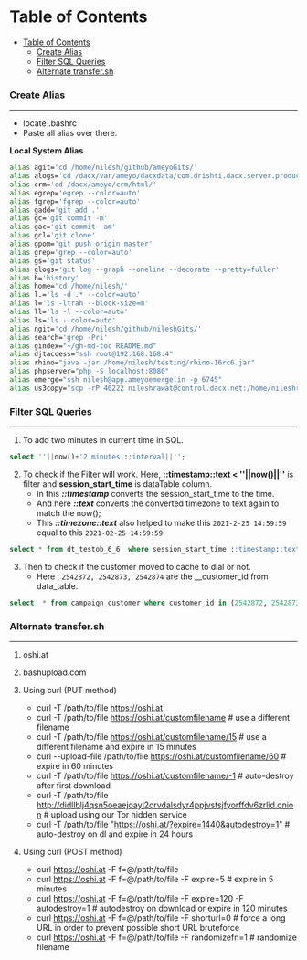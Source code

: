 # Table of Contents

- [Table of Contents](#table-of-contents)   
   * [<ins>Create Alias</ins></ins>](#create-alias)  
   * [<ins>Filter SQL Queries</ins></ins>](#filter-sql-queries)  
   * [<ins>Alternate transfer.sh</ins></ins>](#alternate-transfersh)  


### Create Alias
---
 - locate .bashrc   
 - Paste all alias over there.    

 <b>Local System Alias</b>
```bash
alias agit='cd /home/nilesh/github/ameyoGits/'
alias alogs='cd /dacx/var/ameyo/dacxdata/com.drishti.dacx.server.product/logs/'
alias crm='cd /dacx/ameyo/crm/html/'
alias egrep='egrep --color=auto'
alias fgrep='fgrep --color=auto'
alias gadd='git add .'
alias gc='git commit -m'
alias gac='git commit -am'
alias gcl='git clone'
alias gpom='git push origin master'
alias grep='grep --color=auto'
alias gs='git status'
alias glogs='git log --graph --oneline --decorate --pretty=fuller'
alias h='history'
alias home='cd /home/nilesh/'
alias l.='ls -d .* --color=auto'
alias l='ls -ltrah --block-size=m'
alias ll='ls -l --color=auto'
alias ls='ls --color=auto'
alias ngit='cd /home/nilesh/github/nileshGits/'
alias search='grep -Pri'
alias gindex="~/gh-md-toc README.md"
alias djtaccess="ssh root@192.168.168.4"
alias rhino="java -jar /home/nilesh/testing/rhino-16rc6.jar"
alias phpserver="php -S localhost:8080"
alias emerge="ssh nilesh@app.ameyoemerge.in -p 6745"
alias us3copy="scp -rP 40222 nileshrawat@control.dacx.net:/home/nileshrawat/* ."
```

### Filter SQL Queries
---
1. To add two minutes in current time in SQL.

```sql
select ''||now()+'2 minutes'::interval||'';
```

2. To check if the Filter will work. Here, **::timestamp::text < ''||now()||''** is filter and **session_start_time** is dataTable column.
   - In this **_::timestamp_** converts the session_start_time to the time.
   - And here **_::text_** converts the converted timezone to text again to match the now();
   - This **_::timezone::text_** also helped to make this `2021-2-25 14:59:59` equal to this `2021-02-25 14:59:59`

```sql
select * from dt_testob_6_6  where session_start_time ::timestamp::text < ''||now()||'';
```

3. Then to check if the customer moved to cache to dial or not.
   - Here , `2542872, 2542873, 2542874` are the \_\_customer_id from data_table.

```sql
select  * from campaign_customer where customer_id in (2542872, 2542873, 2542874);
```

### Alternate transfer.sh   
---
1. oshi.at   
2. bashupload.com   
3. Using curl (PUT method)
   - curl -T /path/to/file https://oshi.at   
   - curl -T /path/to/file https://oshi.at/customfilename # use a different filename   
   - curl -T /path/to/file https://oshi.at/customfilename/15 # use a different filename and expire in 15 minutes   
   - curl --upload-file /path/to/file https://oshi.at/customfilename/60 # expire in 60 minutes   
   - curl -T /path/to/file https://oshi.at/customfilename/-1 # auto-destroy after first download   
   - curl -T /path/to/file http://didllblj4qsn5oeaejoayl2orvdalsdyr4ppjvstsjfyorffdv6zrlid.onion # upload using our Tor hidden service   
   - curl -T /path/to/file "https://oshi.at/?expire=1440&autodestroy=1" # auto-destroy on dl and expire in 24 hours   

4. Using curl (POST method)
   - curl https://oshi.at -F f=@/path/to/file   
   - curl https://oshi.at -F f=@/path/to/file -F expire=5 # expire in 5 minutes   
   - curl https://oshi.at -F f=@/path/to/file -F expire=120 -F autodestroy=1 # autodestroy on download or expire in 120 minutes   
   - curl https://oshi.at -F f=@/path/to/file -F shorturl=0 # force a long URL in order to prevent possible short URL bruteforce   
   - curl https://oshi.at -F f=@/path/to/file -F randomizefn=1 # randomize filename   
